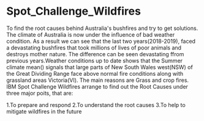 # Spot_Challenge_Wildfires
To find the root causes behind Australia's bushfires and try to get solutions.
The climate of Australia is now under the influence of bad weather condition. As a result we can see that the last two years(2018-2019), faced a devastating bushfires that took millions of lives of poor animals and destroys mother nature. The difference can be seen devastating ffrom previous years.Weather conditions up to date shows that the Summer climate mean() signals that large parts of New South Wales west(NSW) of the Great Dividing Range face above normal fire conditions along with grassland areas Victoria(VI). The main reasons are Grass and crop fires. IBM Spot Challenge Wildfires arrange to find out the Root Causes under three major poits, that are:

1.To prepare and respond
2.To understand the root causes
3.To help to mitigate wildfires in the future
